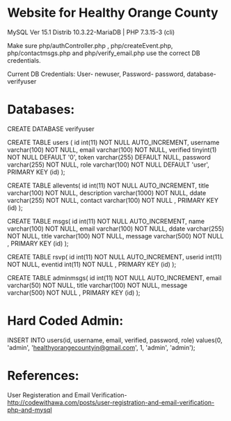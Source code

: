 # Website for Healthy Orange County
MySQL  Ver 15.1 Distrib 10.3.22-MariaDB | PHP 7.3.15-3 (cli)

Make sure php/authController.php , php/createEvent.php, php/contactmsgs.php and php/verify_email.php use the correct DB credentials. 

Current DB Credentials:
User- newuser, 
Password- password, 
database- verifyuser

# Databases:
CREATE DATABASE verifyuser

CREATE TABLE users (
 id int(11) NOT NULL AUTO_INCREMENT,
 username varchar(100) NOT NULL,
 email varchar(100) NOT NULL,
 verified tinyint(1) NOT NULL DEFAULT '0',
 token varchar(255) DEFAULT NULL,
 password varchar(255) NOT NULL,
 role varchar(100) NOT NULL DEFAULT 'user',
 PRIMARY KEY (id)
);

CREATE TABLE allevents( 
 id int(11) NOT NULL AUTO_INCREMENT, 
 title varchar(100) NOT NULL, 
 description varchar(1000) NOT NULL,
 ddate varchar(255) NOT NULL, 
 contact varchar(100) NOT NULL , PRIMARY KEY (id) 
);

CREATE TABLE msgs( 
 id int(11) NOT NULL AUTO_INCREMENT, 
 name varchar(100) NOT NULL, 
 email varchar(100) NOT NULL, 
 ddate varchar(255) NOT NULL, 
 title varchar(100) NOT NULL, 
 message varchar(500) NOT NULL , PRIMARY KEY (id) 
);

CREATE TABLE rsvp( 
 id int(11) NOT NULL AUTO_INCREMENT, 
 userid int(11) NOT NULL, 
 eventid int(11) NOT NULL , PRIMARY KEY (id) 
);

CREATE TABLE adminmsgs( 
  id int(11) NOT NULL AUTO_INCREMENT, 
  email varchar(50) NOT NULL, 
  title varchar(100) NOT NULL, 
  message varchar(500) NOT NULL , PRIMARY KEY (id) 
);

# Hard Coded Admin:
INSERT INTO users(id, username, email, verified, password, role) 
	    values(0, 'admin', 'healthyorangecountyin@gmail.com', 1, 'admin', 'admin');

# References:
User Registeration and Email Verification-
	http://codewithawa.com/posts/user-registration-and-email-verification-php-and-mysql

